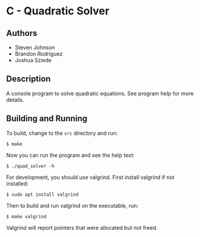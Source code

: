 
# C - Quadratic Solver

## Authors
* Steven Johnson
* Brandon Rodriguez
* Joshua Sziede

## Description
A console program to solve quadratic equations. See program help for more details.

## Building and Running

To build, change to the `src` directory and run:

    $ make

Now you can run the program and see the help text:

    $ ./quad_solver -h

For development, you should use valgrind. First install valgrind if not installed:

    $ sudo apt install valgrind

Then to build and run valgrind on the executable, run:

    $ make valgrind

Valgrind will report pointers that were allocated but not freed.
